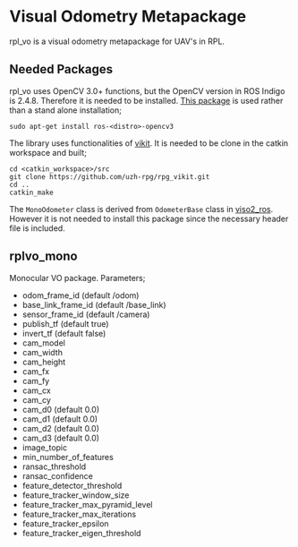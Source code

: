 # Visual Odometry Metapackage 

rpl\_vo is a visual odometry metapackage for UAV's in RPL.

## Needed Packages

rpl_vo uses OpenCV 3.0+ functions, but  the OpenCV version in ROS Indigo is 2.4.8. Therefore it is needed to be installed. [This package](http://wiki.ros.org/opencv3) is used rather than a stand alone installation;

```
sudo apt-get install ros-<distro>-opencv3
```
The library uses functionalities of [vikit](https://github.com/uzh-rpg/rpg_vikit). It is needed to be clone in the catkin workspace and built;
```
cd <catkin_workspace>/src
git clone https://github.com/uzh-rpg/rpg_vikit.git
cd ..
catkin_make
```
The `MonoOdometer` class is derived from `OdometerBase` class in [viso2_ros](http://wiki.ros.org/viso2_ros). However it is not needed to install this package since the necessary header file is included.



## rplvo_mono

Monocular VO package. Parameters;

* odom_frame_id (default /odom)
* base_link_frame_id (default /base_link)
* sensor_frame_id (default /camera)
* publish_tf (default true)
* invert_tf (default false)
* cam_model
* cam_width
* cam_height
* cam_fx
* cam_fy
* cam_cx
* cam_cy
* cam_d0 (default 0.0)
* cam_d1 (default 0.0)
* cam_d2 (default 0.0)
* cam_d3 (default 0.0)
* image_topic
* min_number_of_features
* ransac_threshold
* ransac_confidence
* feature_detector_threshold
* feature_tracker_window_size
* feature_tracker_max_pyramid_level
* feature_tracker_max_iterations
* feature_tracker_epsilon
* feature_tracker_eigen_threshold



